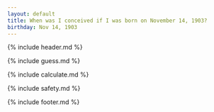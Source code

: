 ```yaml
---
layout: default
title: When was I conceived if I was born on November 14, 1903?
birthday: Nov 14, 1903
---
```


{% include header.md %}

{% include guess.md %}

{% include calculate.md %}

{% include safety.md %}

{% include footer.md %}



